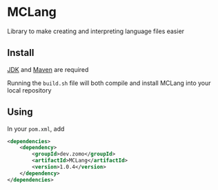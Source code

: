 # MCLang

Library to make creating and interpreting language files easier

## Install

[JDK](https://openjdk.java.net/install/) and [Maven](https://maven.apache.org/install.html) are required

Running the `build.sh` file will both compile and install MCLang into your local repository

## Using

In your `pom.xml`, add

```xml
<dependencies>
    <dependency>
        <groupId>dev.zomo</groupId>
        <artifactId>MCLang</artifactId>
        <version>1.0.4</version>
    </dependency>
</dependencies>
```